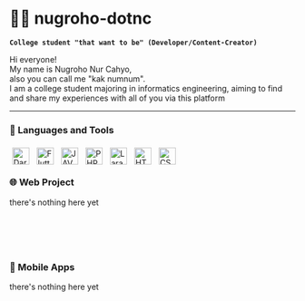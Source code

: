 # 🏄‍♂️ nugroho-dotnc

**`College student "that want to be" (Developer/Content-Creator)`**


Hi everyone! <br>
My name is Nugroho Nur Cahyo,<br>
also you can call me "kak numnum". <br>
I am a college student majoring in informatics engineering, aiming to find and share my experiences with all of you via this platform


---


### 🧰 Languages and Tools
<img align="left" alt="Dart" style="padding: 5px " width="30px" src="https://cdn.jsdelivr.net/gh/devicons/devicon@latest/icons/dart/dart-original.svg" />
<img align="left" alt="Flutter" style="padding: 5px "  width="30px" src="https://cdn.jsdelivr.net/gh/devicons/devicon@latest/icons/flutter/flutter-original.svg" />
<img align="left" alt="JAVA" style="padding: 5px " width="30px" src="https://cdn.jsdelivr.net/gh/devicons/devicon@latest/icons/java/java-original.svg" />
<img align="left" alt="PHP" style="padding: 5px " width="30px" src="https://cdn.jsdelivr.net/gh/devicons/devicon@latest/icons/php/php-original.svg" />
<img align="left" alt="Laravel" style="padding: 5px " width="30px" src="https://cdn.jsdelivr.net/gh/devicons/devicon@latest/icons/laravel/laravel-original.svg" />
<img align="left" alt="HTML" style="padding: 5px " width="30px" src="https://cdn.jsdelivr.net/gh/devicons/devicon@latest/icons/html5/html5-original.svg" />
<img align="left" alt="CSS" style="padding: 5px " width="30px" src="https://cdn.jsdelivr.net/gh/devicons/devicon@latest/icons/css3/css3-original.svg" />
<br>

#


### 🌐 Web Project
there's nothing here yet
#
<br>
<br>

### 📱 Mobile Apps
there's nothing here yet
#
<br>
<br>
          
